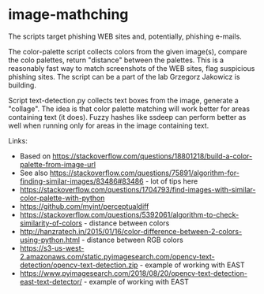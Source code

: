 # image-mathching

The scripts target phishing WEB sites and, potentially, phishing e-mails. 

The color-palette script collects colors from the given image(s), compare the colo palettes, return "distance" between the palettes.
This is a reasonably fast way to match screenshots of the WEB sites, flag suspicious phishing sites. The script can be a part of 
the lab Grzegorz Jakowicz is building.

Script text-detection.py collects text boxes from the image, generate a "collage". The idea is that color palette 
matching will work better for areas containing text (it does). Fuzzy hashes like ssdeep can perform better as well when running only for areas in the image containing text. 

Links:

* Based on https://stackoverflow.com/questions/18801218/build-a-color-palette-from-image-url
* See also https://stackoverflow.com/questions/75891/algorithm-for-finding-similar-images/83486#83486 - lot of tips here 
* https://stackoverflow.com/questions/1704793/find-images-with-similar-color-palette-with-python
* https://github.com/myint/perceptualdiff
* https://stackoverflow.com/questions/5392061/algorithm-to-check-similarity-of-colors - distance between colors
* http://hanzratech.in/2015/01/16/color-difference-between-2-colors-using-python.html - distance between RGB colors
* https://s3-us-west-2.amazonaws.com/static.pyimagesearch.com/opencv-text-detection/opencv-text-detection.zip - example of working with EAST 
* https://www.pyimagesearch.com/2018/08/20/opencv-text-detection-east-text-detector/ - example of working with EAST 
